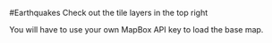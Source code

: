 #Earthquakes
Check out the tile layers in the top right

You will have to use your own MapBox API key to load the base map.